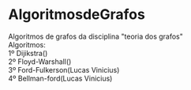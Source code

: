 # AlgoritmosdeGrafos
Algoritmos de grafos da disciplina "teoria dos grafos"<br> 
Algoritmos:<br>
1º Dijikstra()
<br>
2º Floyd-Warshall()
<br>
3º Ford-Fulkerson(Lucas Vinicius)
<br>
4º Bellman-ford(Lucas Vinicius)
